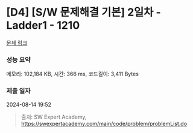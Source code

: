 # [D4] [S/W 문제해결 기본] 2일차 - Ladder1 - 1210 

[문제 링크](https://swexpertacademy.com/main/code/problem/problemDetail.do?contestProbId=AV14ABYKADACFAYh) 

### 성능 요약

메모리: 102,184 KB, 시간: 366 ms, 코드길이: 3,411 Bytes

### 제출 일자

2024-08-14 19:52



> 출처: SW Expert Academy, https://swexpertacademy.com/main/code/problem/problemList.do